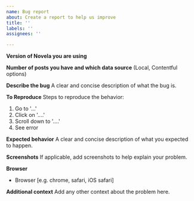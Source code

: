 ```yaml
---
name: Bug report
about: Create a report to help us improve
title: ''
labels: ''
assignees: ''

---
```


**Version of Novela you are using**

**Number of posts you have and which data source**
(Local, Contentful options)

**Describe the bug**
A clear and concise description of what the bug is.

**To Reproduce**
Steps to reproduce the behavior:
1. Go to '...'
2. Click on '....'
3. Scroll down to '....'
4. See error

**Expected behavior**
A clear and concise description of what you expected to happen.

**Screenshots**
If applicable, add screenshots to help explain your problem.

**Browser**
 - Browser [e.g. chrome, safari, iOS safari]

**Additional context**
Add any other context about the problem here.
